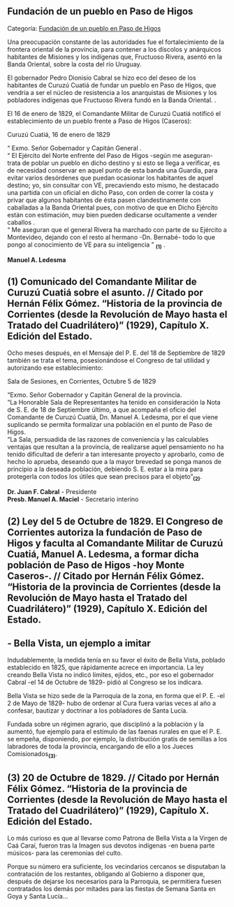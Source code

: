 ## Fundación de un pueblo en Paso de Higos

Categoría: [Fundación de un pueblo en Paso de Higos](http://descubrircorrientes.com.ar/2012/index.php/3828-historia-desde-1814-hasta-la-guerra-de-la-triple-alianza/de-fernandez-blanco-a-atienza-ordenamiento-estadual-1821-1837/pedro-dionisio-cabral-gobernador-primer-mandato/fundacion-de-un-pueblo-en-paso-de-higos)

Una preocupación constante de las autoridades fue el fortalecimiento de la frontera oriental de la provincia, para contener a los díscolos y anárquicos habitantes de Misiones y los indígenas que, Fructuoso Rivera, asentó en la Banda Oriental, sobre la costa del río Uruguay.

El gobernador Pedro Dionisio Cabral se hizo eco del deseo de los habitantes de Curuzú Cuatiá de fundar un pueblo en Paso de Higos, que vendría a ser el núcleo de resistencia a los anarquistas de Misiones y los pobladores indígenas que Fructuoso Rivera fundó en la Banda Oriental. .

El 16 de enero de 1829, el Comandante Militar de Curuzú Cuatiá notificó el establecimiento de un pueblo frente a Paso de Higos (Caseros):

Curuzú Cuatiá, 16 de enero de 1829

“ Exmo. Señor Gobernador y Capitán General .  
“ El Ejército del Norte enfrente del Paso de Higos -según me aseguran- trata de poblar un pueblo en dicho destino y si esto se llega a verificar, es de necesidad conservar en aquel punto de esta banda una Guardia, para evitar varios desórdenes que puedan ocasionar los habitantes de aquel destino; yo, sin consultar con VE, precaviendo esto mismo, he destacado una partida con un oficial en dicho Paso, con orden de correr la costa y privar que algunos habitantes de ésta pasen clandestinamente con caballadas a la Banda Oriental pues, con motivo de que en Dicho Ejército están con estimación, muy bien pueden dedicarse ocultamente a vender caballos .  
“ Me aseguran que el general Rivera ha marchado con parte de su Ejército a Montevideo, dejando con el resto al hermano -Dn. Bernabé- todo lo que pongo al conocimiento de VE para su inteligencia ” <sub><strong><span><span>(1)</span></span></strong></sub> .

**Manuel A. Ledesma**

## **(1)** Comunicado del Comandante Militar de Curuzú Cuatiá sobre el asunto. // Citado por Hernán Félix Gómez. “Historia de la provincia de Corrientes (desde la Revolución de Mayo hasta el Tratado del Cuadrilátero)” (1929), Capítulo X. Edición del Estado.

Ocho meses después, en el Mensaje del P. E. del 18 de Septiembre de 1829 también se trata el tema, posesionándose el Congreso de tal utilidad y autorizando ese establecimiento:

Sala de Sesiones, en Corrientes, Octubre 5 de 1829

“Exmo. Señor Gobernador y Capitán General de la provincia.  
“La Honorable Sala de Representantes ha tenido en consideración la Nota de S. E. de 18 de Septiembre último, a que acompaña el oficio del Comandante de Curuzú Cuatiá, Dn. Manuel A. Ledesma, por el que viene suplicando se permita formalizar una población en el punto de Paso de Higos.  
“La Sala, persuadida de las razones de conveniencia y las calculables ventajas que resultan a la provincia, de realizarse aquel pensamiento no ha tenido dificultad de deferir a tan interesante proyecto y aprobarlo, como de hecho lo aprueba, deseando que a la mayor brevedad se ponga manos de principio a la deseada población, debiendo S. E. estar a la mira para protegerla con todos los útiles que sean precisos para el objeto”<sub><strong>(2)</strong></sub>.

**Dr. Juan F. Cabral** - Presidente  
**Presb. Manuel A. Maciel** - Secretario interino

## **(2)** Ley del 5 de Octubre de 1829. El Congreso de Corrientes autoriza la fundación de Paso de Higos y faculta al Comandante Militar de Curuzú Cuatiá, Manuel A. Ledesma, a formar dicha población de Paso de Higos -hoy Monte Caseros-. // Citado por Hernán Félix Gómez. “Historia de la provincia de Corrientes (desde la Revolución de Mayo hasta el Tratado del Cuadrilátero)” (1929), Capítulo X. Edición del Estado.

## **\- Bella Vista, un ejemplo a imitar**

Indudablemente, la medida tenía en su favor el éxito de Bella Vista, poblado establecido en 1825, que rápidamente acrece en importancia. La ley creando Bella Vista no indicó límites, ejidos, etc., por eso el gobernador Cabral -el 14 de Octubre de 1829- pidió al Congreso se los indicara.

Bella Vista se hizo sede de la Parroquia de la zona, en forma que el P. E. -el 2 de Mayo de 1829- hubo de ordenar al Cura fuera varias veces al año a confesar, bautizar y doctrinar a los pobladores de Santa Lucía.

Fundada sobre un régimen agrario, que disciplinó a la población y la aumentó, fue ejemplo para el estímulo de las faenas rurales en que el P. E. se empeña, disponiendo, por ejemplo, la distribución gratis de semillas a los labradores de toda la provincia, encargando de ello a los Jueces Comisionados<sub><strong>(3)</strong></sub>.

## **(3)** 20 de Octubre de 1829. // Citado por Hernán Félix Gómez. “Historia de la provincia de Corrientes (desde la Revolución de Mayo hasta el Tratado del Cuadrilátero)” (1929), Capítulo X. Edición del Estado.

Lo más curioso es que al llevarse como Patrona de Bella Vista a la Virgen de Caá Caraí, fueron tras la Imagen sus devotos indígenas -en buena parte músicos- para las ceremonias del culto.

Porque su número era suficiente, los vecindarios cercanos se disputaban la contratación de los restantes, obligando al Gobierno a disponer que, después de dejarse los necesarios para la Parroquia, se permitiera fuesen contratados los demás por mitades para las fiestas de Semana Santa en Goya y Santa Lucía...